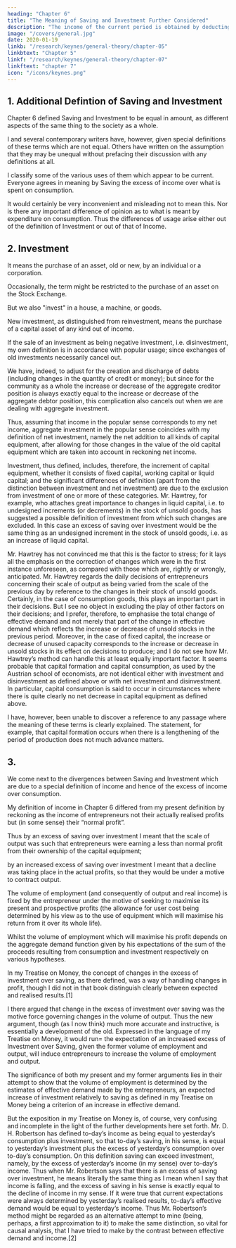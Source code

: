 ```yaml
---
heading: "Chapter 6"
title: "The Meaning of Saving and Investment Further Considered"
description: "The income of the current period is obtained by deducting from A + G - A1 a certain sum, to represent that part of its value which has been contributed by the equipment inherited from the previous period"
image: "/covers/general.jpg"
date: 2020-01-19
linkb: "/research/keynes/general-theory/chapter-05"
linkbtext: "Chapter 5"
linkf: "/research/keynes/general-theory/chapter-07"
linkftext: "chapter 7"
icon: "/icons/keynes.png"
---
```




## 1. Additional Defintion of Saving and Investment 

Chapter 6 defined Saving and Investment to be equal in amount, as different aspects of the same thing to the society as a whole. 

I and several contemporary writers have, however, given special definitions of these terms which are not equal. Others have written on the assumption that they may be unequal without prefacing their discussion with any definitions at all. 

I classify some of the various uses of them which appear to be current. Everyone agrees in meaning by Saving the excess of income over what is spent on consumption. 

It would certainly be very inconvenient and misleading not to mean this. Nor is there any important difference of opinion as to what is meant by expenditure on consumption. Thus the differences of usage arise either out of the definition of Investment or out of that of Income. 


## 2. Investment

It means the purchase of an asset, old or new, by an individual or a corporation. 

Occasionally, the term might be restricted to the purchase of an asset on the Stock Exchange. 

But we also "invest" in a house, a machine, or goods. 

New investment, as distinguished from reinvestment, means the purchase of a capital asset of any kind out of income. 

If the sale of an investment as being negative investment, i.e. disinvestment, my own definition is in accordance with popular usage; since exchanges of old investments necessarily cancel out. 

We have, indeed, to adjust for the creation and discharge of debts (including changes in the quantity of credit or money); but since for the community as a whole the increase or decrease of the aggregate creditor position is always exactly equal to the increase or decrease of the aggregate debtor position, this complication also cancels out when we are dealing with aggregate investment. 

Thus, assuming that income in the popular sense corresponds to my net income, aggregate investment in the popular sense coincides with my definition of net investment, namely the net addition to all kinds of capital equipment, after allowing for those changes in the value of the old capital equipment which are taken into account in reckoning net income. 

Investment, thus defined, includes, therefore, the increment of capital equipment, whether it consists of fixed capital, working capital or liquid capital; and the significant differences of definition (apart from the distinction between investment and net investment) are due to the exclusion from investment of one or more of these categories. Mr. Hawtrey, for example, who attaches great importance to changes in liquid capital, i.e. to undesigned increments (or decrements) in the stock of unsold goods, has suggested a possible definition of investment from which such changes are excluded. In this case an excess of saving over investment would be the same thing as an undesigned increment in the stock of unsold goods, i.e. as an increase of liquid capital. 

Mr. Hawtrey has not convinced me that this is the factor to stress; for it lays all the emphasis on the correction of changes which were in the first instance unforeseen, as compared with those which are, rightly or wrongly, anticipated. Mr. Hawtrey regards the daily decisions of entrepreneurs concerning their scale of output as being varied from the scale of the previous day by reference to the changes in their stock of unsold goods. Certainly, in the case of consumption goods, this plays an important part in their decisions. But I see no object in excluding the play of other factors on their decisions; and I prefer, therefore, to emphasise the total change of effective demand and not merely that part of the change in effective demand which reflects the increase or decrease of unsold stocks in the previous period. Moreover, in the case of fixed capital, the increase or decrease of unused capacity corresponds to the increase or decrease in unsold stocks in its effect on decisions to produce; and I do not see how Mr. Hawtrey’s method can handle this at least equally important factor. It seems probable that capital formation and capital consumption, as used by the Austrian school of economists, are not identical either with investment and disinvestment as defined above or with net investment and disinvestment. In particular, capital consumption is said to occur in circumstances where there is quite clearly no net decrease in capital equipment as defined above. 

I have, however, been unable to discover a reference to any passage where the meaning of these terms is clearly explained. The statement, for example, that capital formation occurs when there is a lengthening of the period of production does not much advance matters. 

## 3. 

We come next to the divergences between Saving and Investment which are due to a special definition of income and hence of the excess of income over consumption. 

My definition of income in Chapter 6 differed from my present definition by reckoning as the income of entrepreneurs not their actually realised profits but (in some sense) their “normal profit”. 

Thus by an excess of saving over investment I meant that the scale of output was such that entrepreneurs were earning a less than normal profit from their ownership of the capital equipment; 

by an increased excess of saving over investment I meant that a decline was taking place in the actual profits, so that they would be under a motive to contract output. 

The volume of employment (and consequently of output and real income) is fixed by the entrepreneur under the motive of seeking to maximise its present and prospective profits (the allowance for user cost being determined by his view as to the use of equipment which will maximise his return from it over its whole life).

Whilst the volume of employment which will maximise his profit depends on the aggregate demand function given by his expectations of the sum of the proceeds resulting from consumption and investment respectively on various hypotheses. 

In my Treatise on Money, the concept of changes in the excess of investment over saving, as there defined, was a way of handling changes in profit, though I did not in that book distinguish clearly between expected and realised results.[1] 

I there argued that change in the excess of investment over saving was the motive force governing changes in the volume of output. Thus the new argument, though (as I now think) much more accurate and instructive, is essentially a development of the old. Expressed in the language of my Treatise on Money, it would run= the expectation of an increased excess of Investment over Saving, given the former volume of employment and output, will induce entrepreneurs to increase the volume of employment and output. 

The significance of both my present and my former arguments lies in their attempt to show that the volume of employment is determined by the estimates of effective demand made by the entrepreneurs, an expected increase of investment relatively to saving as defined in my Treatise on Money being a criterion of an increase in effective demand. 

But the exposition in my Treatise on Money is, of course, very confusing and incomplete in the light of the further developments here set forth. Mr. D. H. Robertson has defined to-day’s income as being equal to yesterday’s consumption plus investment, so that to-day’s saving, in his sense, is equal to yesterday’s investment plus the excess of yesterday’s consumption over to-day’s consumption. On this definition saving can exceed investment, namely, by the excess of yesterday’s income (in my sense) over to-day’s income. Thus when Mr. Robertson says that there is an excess of saving over investment, he means literally the same thing as I mean when I say that income is falling, and the excess of saving in his sense is exactly equal to the decline of income in my sense. If it were true that current expectations were always determined by yesterday’s realised results, to-day’s effective demand would be equal to yesterday’s income. Thus Mr. Robertson’s method might be regarded as an alternative attempt to mine (being, perhaps, a first approximation to it) to make the same distinction, so vital for causal analysis, that I have tried to make by the contrast between effective demand and income.[2] 
